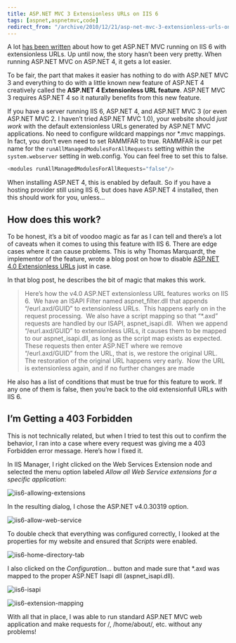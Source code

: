 ```yaml
---
title: ASP.NET MVC 3 Extensionless URLs on IIS 6
tags: [aspnet,aspnetmvc,code]
redirect_from: "/archive/2010/12/21/asp-net-mvc-3-extensionless-urls-on-iis-6.aspx/"
---
```


A lot [has been
written](https://haacked.com/archive/2008/11/26/asp.net-mvc-on-iis-6-walkthrough.aspx "ASP.NET MVC on IIS 6 Walkthrough")
about how to get ASP.NET MVC running on IIS 6 with extensionless URLs.
Up until now, the story hasn’t been very pretty. When running ASP.NET
MVC on ASP.NET 4, it gets a lot easier.

To be fair, the part that makes it easier has nothing to do with ASP.NET
MVC 3 and everything to do with a little known new feature of ASP.NET 4
creatively called the **ASP.NET 4 Extensionless URL feature**. ASP.NET
MVC 3 requires ASP.NET 4 so it naturally benefits from this new feature.

If you have a server running IIS 6, ASP.NET 4, and ASP.NET MVC 3 (or
even ASP.NET MVC 2. I haven’t tried ASP.NET MVC 1.0), your website
should *just work* with the default extensionless URLs generated by
ASP.NET MVC applications. No need to configure wildcard mappings nor
\*.mvc mappings. In fact, you don’t even need to set RAMMFAR to true.
RAMMFAR is our pet name for the `runAllManagedModulesForAllRequests`
setting within the `system.webserver` setting in web.config. You can
feel free to set this to false.

```csharp
<modules runAllManagedModulesForAllRequests="false"/>
```

When installing ASP.NET 4, this is enabled by default. So if you have a
hosting provider still using IIS 6, but does have ASP.NET 4 installed,
then this should work for you, unless…

How does this work?
-------------------

To be honest, it’s a bit of voodoo magic as far as I can tell and
there’s a lot of caveats when it comes to using this feature with IIS 6.
There are edge cases where it can cause problems. This is why Thomas
Marquardt, the implementor of the feature, wrote a blog post on how to
disable [ASP.NET 4.0 Extensionless
URLs](http://blogs.msdn.com/b/tmarq/archive/2010/06/18/how-to-disable-the-asp-net-v4-0-extensionless-url-feature-on-iis-6-0.aspx "How to disable extensionless URL on IIS 6.0")
just in case.

In that blog post, he describes the bit of magic that makes this work.

> Here’s how the v4.0 ASP.NET extensionless URL features works on IIS
> 6.  We have an ISAPI Filter named aspnet\_filter.dll that appends
> “/eurl.axd/GUID” to extensionless URLs.  This happens early on in the
> request processing.  We also have a script mapping so that “\*.axd”
> requests are handled by our ISAPI, aspnet\_isapi.dll.  When we append
> “/eurl.axd/GUID” to extensionless URLs, it causes them to be mapped to
> our aspnet\_isapi.dll, as long as the script map exists as expected. 
> These requests then enter ASP.NET where we remove “/eurl.axd/GUID”
> from the URL, that is, we restore the original URL.  The restoration
> of the original URL happens very early.  Now the URL is extensionless
> again, and if no further changes are made

He also has a list of conditions that must be true for this feature to
work. If any one of them is false, then you’re back to the old
extensionfull URLs with IIS 6.

I’m Getting a 403 Forbidden
---------------------------

This is not technically related, but when I tried to test this out to
confirm the behavior, I ran into a case where every request was giving
me a 403 Forbidden error message. Here’s how I fixed it.

In IIS Manager, I right clicked on the Web Services Extension node and
selected the menu option labeled *Allow all Web Service extensions for a
specific application*:

![iis6-allowing-extensions](https://haacked.com/images/haacked_com/WindowsLiveWriter/d5689721b8f4_AA7D/iis6-allowing-extensions_c8da0e56-c92c-4db2-bec3-dae986aef3db.png "iis6-allowing-extensions")

In the resulting dialog, I chose the ASP.NET v4.0.30319 option.

![iis6-allow-web-service](https://haacked.com/images/haacked_com/WindowsLiveWriter/d5689721b8f4_AA7D/iis6-allow-web-service_6666234c-f460-49d7-b324-96053d4c8469.png "iis6-allow-web-service")

To double check that everything was configured correctly, I looked at
the properties for my website and ensured that *Scripts* were enabled.

![iis6-home-directory-tab](https://haacked.com/images/haacked_com/WindowsLiveWriter/d5689721b8f4_AA7D/iis6-home-directory-tab_a875455f-2db1-4a62-8302-5dfda6ec4657.png "iis6-home-directory-tab")

I also clicked on the *Configuration…* button and made sure that \*.axd
was mapped to the proper ASP.NET Isapi dll (aspnet\_isapi.dll).

![iis6-isapi](https://haacked.com/images/haacked_com/WindowsLiveWriter/d5689721b8f4_AA7D/iis6-isapi_82292fe2-1d7c-4575-a05a-dce0ba366387.png "iis6-isapi")

![iis6-extension-mapping](https://haacked.com/images/haacked_com/WindowsLiveWriter/d5689721b8f4_AA7D/iis6-extension-mapping_1d236e21-6957-4e6f-bdfa-0cdf202a8a6c.png "iis6-extension-mapping")

With all that in place, I was able to run standard ASP.NET MVC web
application and make requests for /, /home/about/, etc. without any
problems!

